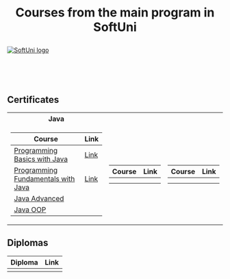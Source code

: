 # <p align="center"> Courses from the main program in SoftUni <p>

<a href="https://softuni.bg/trainings/courses" rel="Courses"> ![SoftUni logo][logo] </a>

[logo]: http://innovationstarterbox.bg/wp-content/uploads/2016/05/Softuni_logo_trasparent.png "Logo Title Text 2"

<br/>
<br/>
<br/>

<h2> Certificates </h2>

<table>

<tr>
  <th> Java </th>
  <th>  </th>
  <th>  </th>
</tr>

<tr>
<td>

| **Course**                                                            | **Link**                                                   |
| --------------------------------------------------------------------- | ---------------------------------------------------------- |
| <a href="https://softuni.bg/trainings/3510/programming-basics-with-java-october-2021" target="_blank"> Programming Basics with Java </a>           | <a href="https://softuni.bg/certificates/details/118532/5a25233a" target="_blank"> Link</a> |
| <a href="https://softuni.bg/trainings/3607/programming-fundamentals-with-java-january-2022" target="_blank">Programming Fundamentals with Java</a> | <a href="https://softuni.bg/certificates/details/129717/ccc28b50" target="_blank"> Link</a> |
| <a href="https://softuni.bg/trainings/3701/java-advanced-may-2022" target="_blank">Java Advanced</a>|                                              |
| <a href="https://softuni.bg/trainings/3702/java-oop-june-2022" target="_blank"> Java OOP </a>                                                      |

</td>
<td>

| **Course**                                                                                  | **Link**                                                                    |
| ------------------------------------------------------------------------------------------- | --------------------------------------------------------------------------- |
|  |  |
|  |  |

</td>

<td>

| **Course**                                                                               | **Link**                                                                    |
| ---------------------------------------------------------------------------------------- | --------------------------------------------------------------------------- |
| | |
| | |

</td>
</tr>

</table>

<h2> Diplomas </h2>

<td>

| **Diploma**      | **Link**                                                                    |
| ---------------- | --------------------------------------------------------------------------- |
|  | |

</td>